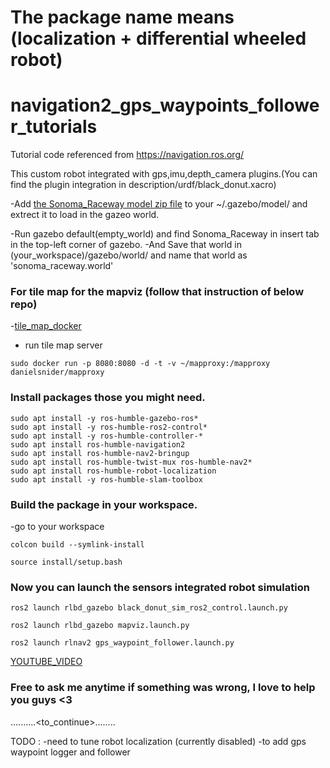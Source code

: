 # The package name means (localization + differential wheeled robot) 

# navigation2_gps_waypoints_follower_tutorials
Tutorial code referenced from https://navigation.ros.org/

This custom robot integrated with gps,imu,depth_camera plugins.(You can find the plugin integration in description/urdf/black_donut.xacro)

-Add [the Sonoma_Raceway model zip file](https://github.com/Htet-Wai-Yan-HWY/loc_diff/blob/main/Sonoma%20Raceway.zip) to your ~/.gazebo/model/ and extrect it to load in the gazeo world.

-Run gazebo default(empty_world) and find Sonoma_Raceway in insert tab in the top-left corner of gazebo.
-And Save that world in (your_workspace)/gazebo/world/      and name that world as 'sonoma_raceway.world'



### For tile map for the mapviz (follow that instruction of below repo) 

-[tile_map_docker](https://github.com/danielsnider/MapViz-Tile-Map-Google-Maps-Satellite)

- run tile map server
```
sudo docker run -p 8080:8080 -d -t -v ~/mapproxy:/mapproxy danielsnider/mapproxy
```


### Install packages those you might need.

```
sudo apt install -y ros-humble-gazebo-ros* 
sudo apt install -y ros-humble-ros2-control*
sudo apt install -y ros-humble-controller-*
sudo apt install ros-humble-navigation2
sudo apt install ros-humble-nav2-bringup
sudo apt install ros-humble-twist-mux ros-humble-nav2*     
sudo apt install ros-humble-robot-localization
sudo apt install -y ros-humble-slam-toolbox
```


### Build the package in your workspace.

-go to your workspace

```
colcon build --symlink-install
```

```
source install/setup.bash
```

### Now you can launch the sensors integrated robot simulation 

```
ros2 launch rlbd_gazebo black_donut_sim_ros2_control.launch.py
```

```
ros2 launch rlbd_gazebo mapviz.launch.py
```

```
ros2 launch rlnav2 gps_waypoint_follower.launch.py
```

[YOUTUBE_VIDEO](https://www.youtube.com/watch?v=lSZ8QRvmXd8&t=50s)



### Free to ask me anytime if something was wrong, I love to help you guys <3

..........<to_continue>........

TODO : 
-need to tune robot localization (currently disabled)
-to add gps waypoint logger and follower

